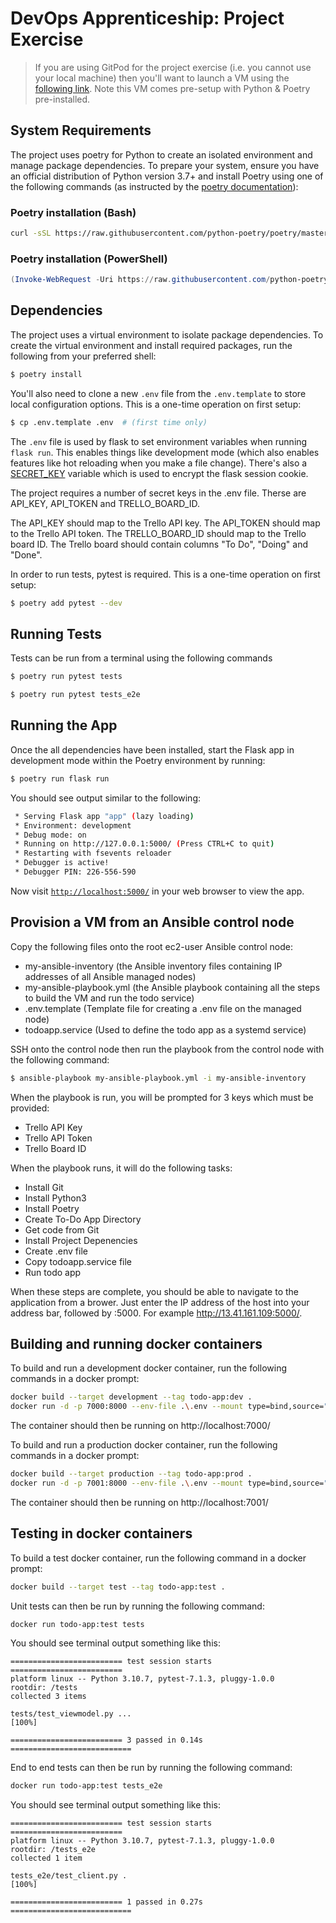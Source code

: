 # DevOps Apprenticeship: Project Exercise
> If you are using GitPod for the project exercise (i.e. you cannot use your local machine) then you'll want to launch a VM using the [following link](https://gitpod.io/#https://github.com/CorndelWithSoftwire/DevOps-Course-Starter). Note this VM comes pre-setup with Python & Poetry pre-installed.

## System Requirements
The project uses poetry for Python to create an isolated environment and manage package dependencies. To prepare your system, ensure you have an official distribution of Python version 3.7+ and install Poetry using one of the following commands (as instructed by the [poetry documentation](https://python-poetry.org/docs/#system-requirements)):

### Poetry installation (Bash)
```bash
curl -sSL https://raw.githubusercontent.com/python-poetry/poetry/master/install-poetry.py | python -
```

### Poetry installation (PowerShell)
```powershell
(Invoke-WebRequest -Uri https://raw.githubusercontent.com/python-poetry/poetry/master/install-poetry.py -UseBasicParsing).Content | python -
```

## Dependencies
The project uses a virtual environment to isolate package dependencies. To create the virtual environment and install required packages, run the following from your preferred shell:

```bash
$ poetry install
```

You'll also need to clone a new `.env` file from the `.env.template` to store local configuration options. This is a one-time operation on first setup:

```bash
$ cp .env.template .env  # (first time only)
```

The `.env` file is used by flask to set environment variables when running `flask run`. This enables things like development mode (which also enables features like hot reloading when you make a file change). There's also a [SECRET_KEY](https://flask.palletsprojects.com/en/1.1.x/config/#SECRET_KEY) variable which is used to encrypt the flask session cookie.

The project requires a number of secret keys in the .env file. Therse are API_KEY, API_TOKEN and TRELLO_BOARD_ID.

The API_KEY should map to the Trello API key. The API_TOKEN should map to the Trello API token. The TRELLO_BOARD_ID should map to the Trello board ID. The Trello board should contain columns "To Do", "Doing" and "Done".

In order to run tests, pytest is required. This is a one-time operation on first setup:
```bash
$ poetry add pytest --dev
```

## Running Tests
Tests can be run from a terminal using the following commands
```bash
$ poetry run pytest tests
```
```bash
$ poetry run pytest tests_e2e
```

## Running the App
Once the all dependencies have been installed, start the Flask app in development mode within the Poetry environment by running:
```bash
$ poetry run flask run
```

You should see output similar to the following:
```bash
 * Serving Flask app "app" (lazy loading)
 * Environment: development
 * Debug mode: on
 * Running on http://127.0.0.1:5000/ (Press CTRL+C to quit)
 * Restarting with fsevents reloader
 * Debugger is active!
 * Debugger PIN: 226-556-590
```
Now visit [`http://localhost:5000/`](http://localhost:5000/) in your web browser to view the app.

## Provision a VM from an Ansible control node
Copy the following files onto the root ec2-user Ansible control node:
- my-ansible-inventory (the Ansible inventory files containing IP addresses of all Ansible managed nodes)
- my-ansible-playbook.yml (the Ansible playbook containing all the steps to build the VM and run the todo service)
- .env.template (Template file for creating a .env file on the managed node)
- todoapp.service (Used to define the todo app as a systemd service)

SSH onto the control node then run the playbook from the control node with the following command:
```bash
$ ansible-playbook my-ansible-playbook.yml -i my-ansible-inventory
```

When the playbook is run, you will be prompted for 3 keys which must be provided:
- Trello API Key
- Trello API Token
- Trello Board ID

When the playbook runs, it will do the following tasks:
- Install Git
- Install Python3
- Install Poetry
- Create To-Do App Directory
- Get code from Git
- Install Project Depenencies
- Create .env file
- Copy todoapp.service file
- Run todo app

When these steps are complete, you should be able to navigate to the application from a brower. Just enter the IP address of the host into your address bar, followed by :5000. For example http://13.41.161.109:5000/.

## Building and running docker containers
To build and run a development docker container, run the following commands in a docker prompt:
```bash
docker build --target development --tag todo-app:dev .
docker run -d -p 7000:8000 --env-file .\.env --mount type=bind,source="$(pwd)"/todo_app,target=/todo_app todo-app:dev
```

The container should then be running on http://localhost:7000/

To build and run a production docker container, run the following commands in a docker prompt:
```bash
docker build --target production --tag todo-app:prod .
docker run -d -p 7001:8000 --env-file .\.env --mount type=bind,source="$(pwd)"/todo_app,target=/todo_app todo-app:prod
```

The container should then be running on http://localhost:7001/

## Testing in docker containers
To build a test docker container, run the following command in a docker prompt:
```bash
docker build --target test --tag todo-app:test .
```

Unit tests can then be run by running the following command:
```bash
docker run todo-app:test tests
```

You should see terminal output something like this:

```
========================= test session starts =========================
platform linux -- Python 3.10.7, pytest-7.1.3, pluggy-1.0.0
rootdir: /tests
collected 3 items

tests/test_viewmodel.py ...                                      [100%]

========================= 3 passed in 0.14s ===========================
```

End to end tests can then be run by running the following command:
```bash
docker run todo-app:test tests_e2e
```

You should see terminal output something like this:

```
========================= test session starts =========================
platform linux -- Python 3.10.7, pytest-7.1.3, pluggy-1.0.0
rootdir: /tests_e2e
collected 1 item

tests_e2e/test_client.py .                                       [100%]

========================= 1 passed in 0.27s ===========================
```